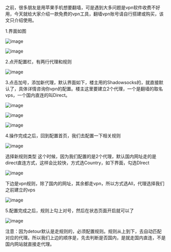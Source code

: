 之前，很多朋友是用苹果手机想要翻墙，可是遇到大多问题是vpn软件收费不好用，今天就给大家介绍一款免费的vpn工具，翻墙vpn账号请自行搭建或购买，该文只介绍使用。

1.界面如图

![image](https://github.com/code1303009/learning-recording/raw/master/vpn/AppStore%E5%85%8D%E8%B4%B9vpn%E5%B7%A5%E5%85%B7Detour%E4%BD%BF%E7%94%A8%E6%95%99%E7%A8%8B/images/logo.png)

![image](https://github.com/code1303009/learning-recording/raw/master/vpn/AppStore%E5%85%8D%E8%B4%B9vpn%E5%B7%A5%E5%85%B7Detour%E4%BD%BF%E7%94%A8%E6%95%99%E7%A8%8B/images/界面.png)

2.点开配置栏，有两行代理和规则

![image](https://github.com/code1303009/learning-recording/raw/master/vpn/AppStore%E5%85%8D%E8%B4%B9vpn%E5%B7%A5%E5%85%B7Detour%E4%BD%BF%E7%94%A8%E6%95%99%E7%A8%8B/images/配置.png)

3.点击加号，添加新代理，默认界面如下，楼主用的Shadowsocks的，就直接默认了，具体详情咨询你vpn的配置。楼主这里要建立2个代理，一个是翻墙的取名vps，一个国内直连的叫Direct。

![image](https://github.com/code1303009/learning-recording/raw/master/vpn/AppStore%E5%85%8D%E8%B4%B9vpn%E5%B7%A5%E5%85%B7Detour%E4%BD%BF%E7%94%A8%E6%95%99%E7%A8%8B/images/添加翻墙代理.png)


![image](https://github.com/code1303009/learning-recording/raw/master/vpn/AppStore%E5%85%8D%E8%B4%B9vpn%E5%B7%A5%E5%85%B7Detour%E4%BD%BF%E7%94%A8%E6%95%99%E7%A8%8B/images/选择翻墙的代理方式.png)


![image](https://github.com/code1303009/learning-recording/raw/master/vpn/AppStore%E5%85%8D%E8%B4%B9vpn%E5%B7%A5%E5%85%B7Detour%E4%BD%BF%E7%94%A8%E6%95%99%E7%A8%8B/images/国内直连代理.png)

4.操作完成之后，回到配置首页，我们去配置一下相关规则


![image](https://github.com/code1303009/learning-recording/raw/master/vpn/AppStore%E5%85%8D%E8%B4%B9vpn%E5%B7%A5%E5%85%B7Detour%E4%BD%BF%E7%94%A8%E6%95%99%E7%A8%8B/images/配置首页.png)


选择新规则类型
这个时候，因为我们配置的是2个代理，默认国内网址走的是direct直连方式，这样会比较快，方式选Country，如下界面，勾选DIrect

![image](https://github.com/code1303009/learning-recording/raw/master/vpn/AppStore%E5%85%8D%E8%B4%B9vpn%E5%B7%A5%E5%85%B7Detour%E4%BD%BF%E7%94%A8%E6%95%99%E7%A8%8B/images/国内直连规则.png)


下边是vpn规则，除了国内的网址，其余都走vpn，所以方式选All，代理选择我们之前建立的vps

![image](https://github.com/code1303009/learning-recording/raw/master/vpn/AppStore%E5%85%8D%E8%B4%B9vpn%E5%B7%A5%E5%85%B7Detour%E4%BD%BF%E7%94%A8%E6%95%99%E7%A8%8B/images/vpn规则.png)


5.配置完成之后，规则上勾上对号，然后在状态页面开启就可以了

![image](https://github.com/code1303009/learning-recording/raw/master/vpn/AppStore%E5%85%8D%E8%B4%B9vpn%E5%B7%A5%E5%85%B7Detour%E4%BD%BF%E7%94%A8%E6%95%99%E7%A8%8B/images/配置完成.png)


注意：因为detour默认是走规则的，必须配置规则。规则从上到下，去自动匹配对应的代理。所以我们上边的顺序是，先去判断是否国内，是就走国内直连，不是国内网站就直接走代理。
